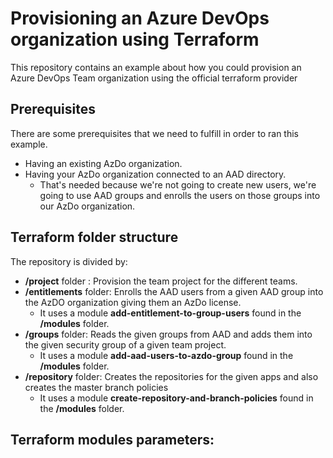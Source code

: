 # Provisioning an Azure DevOps organization using Terraform

This repository contains an example about how you could provision an Azure DevOps Team organization using the official terraform provider   

## Prerequisites
There are some prerequisites that we need to fulfill in order to ran this example.
- Having an existing AzDo organization.
- Having your AzDo organization connected to an AAD directory.
  - That's needed because we're not going to create new users, we're going to use AAD groups and enrolls the users on those groups into our AzDo organization.


## Terraform folder structure

The repository is divided by:
- **/project** folder : Provision the team project for the different teams.
- **/entitlements** folder: Enrolls the AAD users from a given AAD group into the AzDO organization giving them an AzDo license.
  - It uses a module **add-entitlement-to-group-users** found in the **/modules** folder.
- **/groups** folder: Reads the given groups from AAD and adds them into the given security group of a given team project.
  - It uses a module **add-aad-users-to-azdo-group** found in the **/modules** folder.
- **/repository** folder: Creates the repositories for the given apps and also creates the master branch policies
  - It uses a module **create-repository-and-branch-policies** found in the **/modules** folder.


## Terraform modules parameters:


